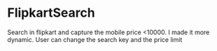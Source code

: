 # FlipkartSearch
Search in flipkart and capture the mobile price &lt;10000. I made it more dynamic. User can change the search key and the price limit 

